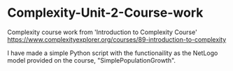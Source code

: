# Complexity-Unit-2-Course-work
Complexity course work  from 'Introduction to Complexity Course' https://www.complexityexplorer.org/courses/89-introduction-to-complexity

I have made a simple Python script with the functionaility as the NetLogo model provided on the course, "SimplePopulationGrowth".

